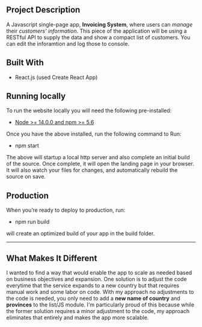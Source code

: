 ## Project Description

A Javascript single-page app, **Invoicing System**, where users can *manage* their *customers' information*. This piece of the application will be using a RESTful API to supply the data and show a compact list of customers. You can edit the inforamtion and log those to console.


## Built With
  
  - React.js (used Create React App)  

## Running locally 

To run the website locally you will need the following pre-installed:
  
  - [Node >= 14.0.0 and npm >= 5.6](https://nodejs.org/en/)

Once you have the above installed, run the following command to Run:

  - npm start

The above will startup a local http server and also complete an initial build of the source. Once complete, it will open the landing page in your browser. It will also watch your files for changes, and automatically rebuild the source on save.

## Production

When you’re ready to deploy to production, run: 
  
  - npm run build 
  
will create an optimized build of your app in the build folder.

---

## What Makes It Different

I wanted to find a way that would enable the app to scale as needed based on business objectives and expansion. One solution is to adjust the code everytime that the service expands to a new country but that requires manual work and some labor on code. With my approach no adjustments to the code is needed, you only need to add a **new name of country** and **provinces** to the list/JS module. I'm particularly proud of this because while the former solution requires a minor adjustment to the code, my approach eliminates that entirely and makes the app more scalable.  


